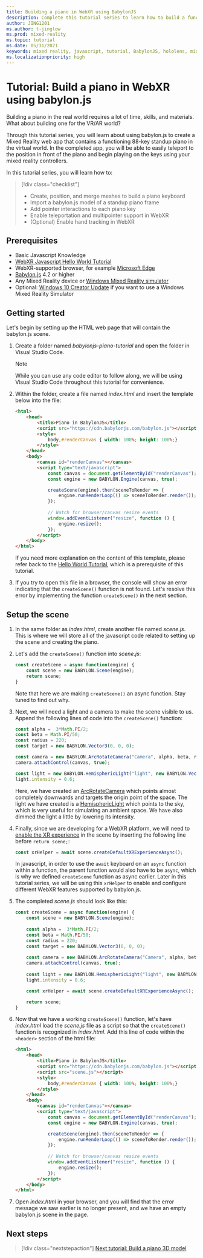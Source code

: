 ```yaml
---
title: Building a piano in WebXR using BabylonJS
description: Complete this tutorial series to learn how to build a functioning 88-key piano keyboard in WebXR using BabylonJS
author: JING1201
ms.author: t-jinglow
ms.prod: mixed-reality
ms.topic: tutorial
ms.date: 05/31/2021
keywords: mixed reality, javascript, tutorial, BabylonJS, hololens, mixed reality, UWP, Windows 10, WebXR, immersive web
ms.localizationpriority: high
---
```



# Tutorial: Build a piano in WebXR using babylon.js

Building a piano in the real world requires a lot of time, skills, and materials. What about building one for the VR/AR world?

Through this tutorial series, you will learn about using babylon.js to create a Mixed Reality web app that contains a functioning 88-key standup piano in the virtual world. In the completed app, you will be able to easily teleport to the position in front of the piano and begin playing on the keys using your mixed reality controllers.

In this tutorial series, you will learn how to:

> [!div class="checklist"]
> * Create, position, and merge meshes to build a piano keyboard
> * Import a babylon.js model of a standup piano frame
> * Add pointer interactions to each piano key
> * Enable teleportation and multipointer support in WebXR
> * (Optional) Enable hand tracking in WebXR

## Prerequisites

* Basic Javascript Knowledge
* [WebXR Javascript Hello World Tutorial](../babylonjs-webxr-helloworld/introduction-01.md)
* WebXR-supported browser, for example [Microsoft Edge](../../../../whats-new/new-microsoft-edge.md)
* [Babylon.js](https://doc.babylonjs.com/divingDeeper/developWithBjs/frameworkVers) 4.2 or higher
* Any Mixed Reality device or [Windows Mixed Reality simulator](../../../platform-capabilities-and-apis/using-the-windows-mixed-reality-simulator.md)
* Optional: [Windows 10 Creator Update](https://www.microsoft.com/software-download/windows10) if you want to use a Windows Mixed Reality Simulator

## Getting started

Let's begin by setting up the HTML web page that will contain the babylon.js scene.

1. Create a folder named *babylonjs-piano-tutorial* and open the folder in Visual Studio Code.

    > [!NOTE]
    > While you can use any code editor to follow along, we will be using Visual Studio Code throughout this tutorial for convenience.

1. Within the folder, create a file named *index.html* and insert the template below into the file:

    ```html
    <html>
        <head>
            <title>Piano in BabylonJS</title>
            <script src="https://cdn.babylonjs.com/babylon.js"></script>
            <style>
                body,#renderCanvas { width: 100%; height: 100%;}
            </style>
        </head>
        <body>
            <canvas id="renderCanvas"></canvas>
            <script type="text/javascript">
                const canvas = document.getElementById("renderCanvas"); 
                const engine = new BABYLON.Engine(canvas, true); 

                createScene(engine).then(sceneToRender => {
                    engine.runRenderLoop(() => sceneToRender.render());
                });
        
                // Watch for browser/canvas resize events
                window.addEventListener("resize", function () {
                    engine.resize();
                });
            </script>
        </body>
    </html>
    ```

    If you need more explanation on the content of this template, please refer back to the [Hello World Tutorial](../babylonjs-webxr-helloworld/introduction-01.md), which is a prerequisite of this tutorial.

1. If you try to open this file in a browser, the console will show an error indicating that the `createScene()` function is not found. Let's resolve this error by implementing the function `createScene()` in the next section.

## Setup the scene

1. In the same folder as *index.html*, create another file named *scene.js*. This is where we will store all of the javascript code related to setting up the scene and creating the piano.

1. Let's add the `createScene()` function into *scene.js*:

    ```javascript
    const createScene = async function(engine) {
        const scene = new BABYLON.Scene(engine);
        return scene;
    }
    ```

    Note that here we are making `createScene()` an async function. Stay tuned to find out why.

1. Next, we will need a light and a camera to make the scene visible to us. Append the following lines of code into the `createScene()` function:

    ```javascript
    const alpha =  3*Math.PI/2;
    const beta = Math.PI/50;
    const radius = 220;
    const target = new BABYLON.Vector3(0, 0, 0);
    
    const camera = new BABYLON.ArcRotateCamera("Camera", alpha, beta, radius, target, scene);
    camera.attachControl(canvas, true);
    
    const light = new BABYLON.HemisphericLight("light", new BABYLON.Vector3(0, 1, 0), scene);
    light.intensity = 0.6;
    ```

    Here, we have created an [ArcRotateCamera](https://doc.babylonjs.com/divingDeeper/cameras/camera_introduction#arc-rotate-camera) which points almost completely downwards and targets the origin point of the space. The light we have created is a [HemisphericLight](https://doc.babylonjs.com/divingDeeper/lights/lights_introduction#the-hemispheric-light) which points to the sky, which is very useful for simulating an ambient space. We have also dimmed the light a little by lowering its intensity.

1. Finally, since we are developing for a WebXR platform, we will need to [enable the XR experience](https://doc.babylonjs.com/divingDeeper/webXR/introToWebXR) in the scene by inserting the following line before `return scene;`:

    ```javascript
    const xrHelper = await scene.createDefaultXRExperienceAsync();
    ```

    In javascript, in order to use the `await` keyboard on an `async` function within a function, the parent function would also have to be `async`, which is why we defined `createScene` function as async earlier. Later in this tutorial series, we will be using this `xrHelper` to enable and configure different WebXR features supported by babylon.js.

1. The completed *scene.js* should look like this:

    ```javascript
    const createScene = async function(engine) {
        const scene = new BABYLON.Scene(engine);
        
        const alpha =  3*Math.PI/2;
        const beta = Math.PI/50;
        const radius = 220;
        const target = new BABYLON.Vector3(0, 0, 0);
        
        const camera = new BABYLON.ArcRotateCamera("Camera", alpha, beta, radius, target, scene);
        camera.attachControl(canvas, true);
        
        const light = new BABYLON.HemisphericLight("light", new BABYLON.Vector3(0, 1, 0), scene);
        light.intensity = 0.6;
    
        const xrHelper = await scene.createDefaultXRExperienceAsync();
    
        return scene;
    }
    ```

1. Now that we have a working `createScene()` function, let's have *index.html* load the *scene.js* file as a script so that the `createScene()` function is recognized in *index.html*. Add this line of code within the `<header>` section of the html file:

    ```html
    <html>
        <head>
            <title>Piano in BabylonJS</title>
            <script src="https://cdn.babylonjs.com/babylon.js"></script>
            <script src="scene.js"></script>
            <style>
                body,#renderCanvas { width: 100%; height: 100%;}
            </style>
        </head>
        <body>
            <canvas id="renderCanvas"></canvas>
            <script type="text/javascript">
                const canvas = document.getElementById("renderCanvas");
                const engine = new BABYLON.Engine(canvas, true); 

                createScene(engine).then(sceneToRender => {
                    engine.runRenderLoop(() => sceneToRender.render());
                });
                
                // Watch for browser/canvas resize events
                window.addEventListener("resize", function () {
                    engine.resize();
                });
            </script>
        </body>
    </html>
    ```

1. Open *index.html* in your browser, and you will find that the error message we saw earlier is no longer present, and we have an empty babylon.js scene in the page.

## Next steps

> [!div class="nextstepaction"]
> [Next tutorial: Build a piano 3D model](keyboard-model-02.md)